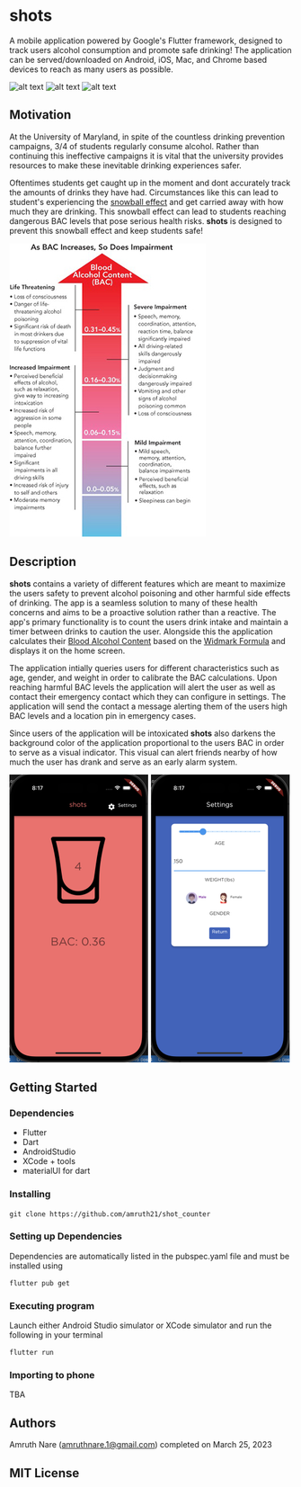 # shots
A mobile application powered by Google's Flutter framework, designed to track users alcohol consumption and promote safe drinking!
The application can be served/downloaded on Android, iOS, Mac, and Chrome based devices to reach as many users as possible.

![alt text](https://img.shields.io/github/languages/top/amruth21/shot_counter"test") 
![alt text](https://img.shields.io/github/commit-activity/y/amruth21/shot_counter "test")
![alt text](https://img.shields.io/github/stars/amruth21/shot_counter?style=social "test")

## Motivation


At the University of Maryland, in spite of the countless drinking prevention campaigns, 3/4 of students regularly consume alcohol. Rather than continuing this ineffective campaigns it is vital that the university provides resources to make these inevitable drinking experiences safer. 

Oftentimes students get caught up in the moment and dont accurately track the amounts of drinks they have had. Circumstances like this can lead to student's experiencing the [snowball effect](https://en.wikipedia.org/wiki/Snowball_effect) and get carried away with how much they are drinking. This snowball effect can lead to students reaching dangerous BAC levels that pose serious health risks. **shots** is designed to prevent this snowball effect and keep students safe!

![Alt text](images/bac-graph.jpg?raw=true "BAC")

## Description
**shots** contains a variety of different features which are meant to maximize the users safety to prevent alcohol poisoning and other harmful side effects of drinking. The app is a seamless solution to many of these health concerns and aims to be a proactive solution rather than a reactive. The app's primary functionality is to count the users drink intake and maintain a timer between drinks to caution the user. Alongside this the application calculates their [Blood Alcohol Content](https://vaden.stanford.edu/super/learn/alcohol-drug-info/reduce-your-risk/what-blood-alcohol-concentration-bac) based on the [Widmark Formula](https://www.denisekirbylaw.com/dwi-faqs/who-is-widmark-and-what-is-his-equation/) and displays it on the home screen. 

The application intially queries users for different characteristics such as age, gender, and weight in order to calibrate the BAC calculations. Upon reaching harmful BAC levels the application will alert the user as well as contact their emergency contact which they can configure in settings. The application will send the contact a message alerting them of the users high BAC levels and a location pin in emergency cases.

Since users of the application will be intoxicated **shots** also darkens the background color of the application proportional to the users BAC in order to serve as a visual indicator. This visual can alert friends nearby of how much the user has drank and serve as an early alarm system.
<center>
<div style="float:left;">
<img src="images/home-page.png" height="512">
</div>

<div>
<img src="images/settings-page.png" height="512">
<break>




</break>
</div>
</center>



## Getting Started

### Dependencies

* Flutter
* Dart
* AndroidStudio
* XCode + tools
* materialUI for dart

### Installing

```
git clone https://github.com/amruth21/shot_counter
```

### Setting up Dependencies

Dependencies are automatically listed in the pubspec.yaml file and must be installed using
```
flutter pub get
```

### Executing program

Launch either Android Studio simulator or XCode simulator and run the following in your terminal
```
flutter run
```

### Importing to phone
TBA


## Authors

Amruth Nare (amruthnare.1@gmail.com) completed on March 25, 2023

## MIT License
